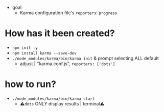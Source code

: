 * goal
  * Karma configuration file's `reporters`: `progress`

# How has it been created?
* `npm init -y`
* `npm install karma --save-dev`
* `./node_modules/karma/bin/karma init` & prompt selecting ALL default
  * adjust | "karma.conf.js", `reporters: ['dots']` 

# how to run?
* `./node_modules/karma/bin/karma start`
  * ⚠️`dots` ONLY display results | terminal⚠️
